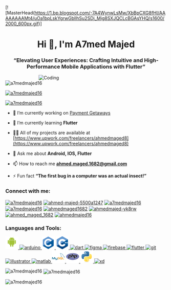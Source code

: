 [![MasterHead(https://1.bp.blogspot.com/-7A4WynwLsMw/XbBpCXG8fHI/AAAAAAAAMt4/uOa1bpLskYgrwGbllhSu2SDj_Mig8SXJQCLcBGAsYHQ/s1600/2000_600px.gif)]
<h1 align="center">Hi 👋, I'm A7med Majed</h1>
<h3 align="center">“Elevating User Experiences: Crafting Intuitive and High-Performance Mobile Applications with Flutter”</h3>
<img align="right" alt="Coding" width="400" src="https://media4.giphy.com/media/v1.Y2lkPTc5MGI3NjExemg4MGZlenhqYnNndWd3eXNrMDJ4ZW1tdjk0cjdhMWNuYzY5ZjBobSZlcD12MV9pbnRlcm5hbF9naWZfYnlfaWQmY3Q9Zw/RbDKaczqWovIugyJmW/giphy.gif">

<p align="left"> <img src="https://komarev.com/ghpvc/?username=a7medmajed16&label=Profile%20views&color=0e75b6&style=flat" alt="a7medmajed16" /> </p>

<p align="left"> <a href="https://github.com/ryo-ma/github-profile-trophy"><img src="https://github-profile-trophy.vercel.app/?username=a7medmajed16" alt="a7medmajed16" /></a> </p>

<p align="left"> <a href="https://twitter.com/a7medmajed16" target="blank"><img src="https://img.shields.io/twitter/follow/a7medmajed16?logo=twitter&style=for-the-badge" alt="a7medmajed16" /></a> </p>

- 🔭 I’m currently working on [Payment Getaways](https://github.com/A7medMajed16/checkout-payment)

- 🌱 I’m currently learning **Flutter**

- 👨‍💻 All of my projects are available at [https://www.upwork.com/freelancers/ahmedmaged8](https://www.upwork.com/freelancers/ahmedmaged8)

- 💬 Ask me about **Android, IOS, Flutter**

- 📫 How to reach me **ahmed.maged.1682@gmail.com**

- ⚡ Fun fact **“The first bug in a computer was an actual insect!”**

<h3 align="left">Connect with me:</h3>
<p align="left">
<a href="https://twitter.com/a7medmajed16" target="blank"><img align="center" src="https://raw.githubusercontent.com/rahuldkjain/github-profile-readme-generator/master/src/images/icons/Social/twitter.svg" alt="a7medmajed16" height="30" width="40" /></a>
<a href="https://linkedin.com/in/ahmed-majed-5500a1247" target="blank"><img align="center" src="https://raw.githubusercontent.com/rahuldkjain/github-profile-readme-generator/master/src/images/icons/Social/linked-in-alt.svg" alt="ahmed-majed-5500a1247" height="30" width="40" /></a>
<a href="https://fb.com/a7medmajed16" target="blank"><img align="center" src="https://raw.githubusercontent.com/rahuldkjain/github-profile-readme-generator/master/src/images/icons/Social/facebook.svg" alt="a7medmajed16" height="30" width="40" /></a>
<a href="https://instagram.com/a7medmajed16" target="blank"><img align="center" src="https://raw.githubusercontent.com/rahuldkjain/github-profile-readme-generator/master/src/images/icons/Social/instagram.svg" alt="a7medmajed16" height="30" width="40" /></a>
<a href="https://www.behance.net/ahmedmaged1682" target="blank"><img align="center" src="https://raw.githubusercontent.com/rahuldkjain/github-profile-readme-generator/master/src/images/icons/Social/behance.svg" alt="ahmedmaged1682" height="30" width="40" /></a>
<a href="https://www.youtube.com/c/ahmedmajed-yk8rw" target="blank"><img align="center" src="https://raw.githubusercontent.com/rahuldkjain/github-profile-readme-generator/master/src/images/icons/Social/youtube.svg" alt="ahmedmajed-yk8rw" height="30" width="40" /></a>
<a href="https://www.hackerrank.com/ahmed_maged_1682" target="blank"><img align="center" src="https://raw.githubusercontent.com/rahuldkjain/github-profile-readme-generator/master/src/images/icons/Social/hackerrank.svg" alt="ahmed_maged_1682" height="30" width="40" /></a>
<a href="https://discord.gg/ahmedmajed16" target="blank"><img align="center" src="https://raw.githubusercontent.com/rahuldkjain/github-profile-readme-generator/master/src/images/icons/Social/discord.svg" alt="ahmedmajed16" height="30" width="40" /></a>
</p>

<h3 align="left">Languages and Tools:</h3>
<p align="left"> <a href="https://developer.android.com" target="_blank" rel="noreferrer"> <img src="https://raw.githubusercontent.com/devicons/devicon/master/icons/android/android-original-wordmark.svg" alt="android" width="40" height="40"/> </a> <a href="https://www.arduino.cc/" target="_blank" rel="noreferrer"> <img src="https://cdn.worldvectorlogo.com/logos/arduino-1.svg" alt="arduino" width="40" height="40"/> </a> <a href="https://www.cprogramming.com/" target="_blank" rel="noreferrer"> <img src="https://raw.githubusercontent.com/devicons/devicon/master/icons/c/c-original.svg" alt="c" width="40" height="40"/> </a> <a href="https://www.w3schools.com/cpp/" target="_blank" rel="noreferrer"> <img src="https://raw.githubusercontent.com/devicons/devicon/master/icons/cplusplus/cplusplus-original.svg" alt="cplusplus" width="40" height="40"/> </a> <a href="https://dart.dev" target="_blank" rel="noreferrer"> <img src="https://www.vectorlogo.zone/logos/dartlang/dartlang-icon.svg" alt="dart" width="40" height="40"/> </a> <a href="https://www.figma.com/" target="_blank" rel="noreferrer"> <img src="https://www.vectorlogo.zone/logos/figma/figma-icon.svg" alt="figma" width="40" height="40"/> </a> <a href="https://firebase.google.com/" target="_blank" rel="noreferrer"> <img src="https://www.vectorlogo.zone/logos/firebase/firebase-icon.svg" alt="firebase" width="40" height="40"/> </a> <a href="https://flutter.dev" target="_blank" rel="noreferrer"> <img src="https://www.vectorlogo.zone/logos/flutterio/flutterio-icon.svg" alt="flutter" width="40" height="40"/> </a> <a href="https://git-scm.com/" target="_blank" rel="noreferrer"> <img src="https://www.vectorlogo.zone/logos/git-scm/git-scm-icon.svg" alt="git" width="40" height="40"/> </a> <a href="https://www.adobe.com/in/products/illustrator.html" target="_blank" rel="noreferrer"> <img src="https://www.vectorlogo.zone/logos/adobe_illustrator/adobe_illustrator-icon.svg" alt="illustrator" width="40" height="40"/> </a> <a href="https://www.mathworks.com/" target="_blank" rel="noreferrer"> <img src="https://upload.wikimedia.org/wikipedia/commons/2/21/Matlab_Logo.png" alt="matlab" width="40" height="40"/> </a> <a href="https://www.mysql.com/" target="_blank" rel="noreferrer"> <img src="https://raw.githubusercontent.com/devicons/devicon/master/icons/mysql/mysql-original-wordmark.svg" alt="mysql" width="40" height="40"/> </a> <a href="https://www.php.net" target="_blank" rel="noreferrer"> <img src="https://raw.githubusercontent.com/devicons/devicon/master/icons/php/php-original.svg" alt="php" width="40" height="40"/> </a> <a href="https://www.python.org" target="_blank" rel="noreferrer"> <img src="https://raw.githubusercontent.com/devicons/devicon/master/icons/python/python-original.svg" alt="python" width="40" height="40"/> </a> <a href="https://www.adobe.com/products/xd.html" target="_blank" rel="noreferrer"> <img src="https://cdn.worldvectorlogo.com/logos/adobe-xd.svg" alt="xd" width="40" height="40"/> </a> </p>

<p><img align="left" src="https://github-readme-stats.vercel.app/api/top-langs?username=a7medmajed16&show_icons=true&locale=en&layout=compact" alt="a7medmajed16" /></p>

<p>&nbsp;<img align="center" src="https://github-readme-stats.vercel.app/api?username=a7medmajed16&show_icons=true&locale=en" alt="a7medmajed16" /></p>

<p><img align="center" src="https://github-readme-streak-stats.herokuapp.com/?user=a7medmajed16&" alt="a7medmajed16" /></p>
